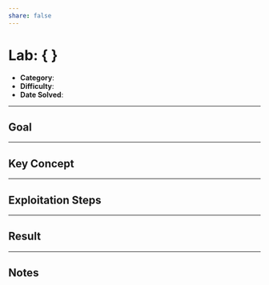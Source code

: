```yaml
---
share: false
---
```

# Lab: { }

- **Category**: 
- **Difficulty**: 
- **Date Solved**: 

---

## Goal


---

## Key Concept


---

## Exploitation Steps


---

## Result


---

## Notes


